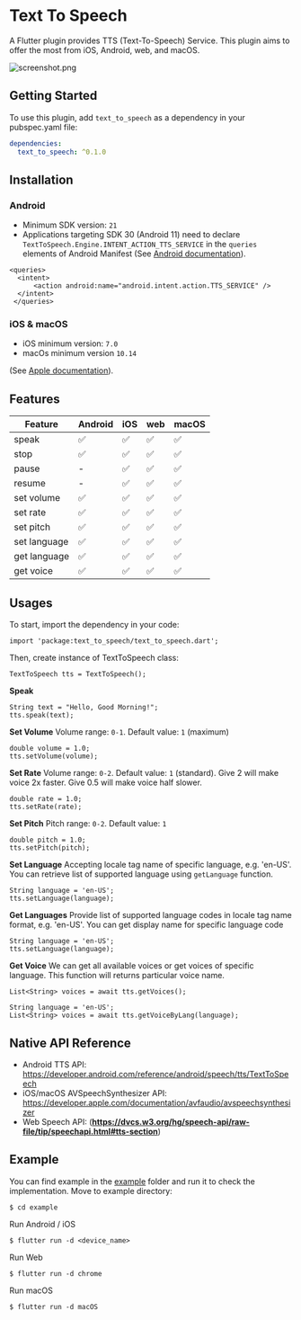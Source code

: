 # Text To Speech

A Flutter plugin provides TTS (Text-To-Speech) Service. This plugin aims to offer the most from iOS, Android, web, and macOS.

![screenshot.png](screenshot.png)

## Getting Started 

To use this plugin, add `text_to_speech` as a dependency in your pubspec.yaml file:

```yaml
dependencies:
  text_to_speech: ^0.1.0
```

## Installation

### Android

- Minimum SDK version:  `21` 
- Applications targeting SDK 30 (Android 11) need to declare  `TextToSpeech.Engine.INTENT_ACTION_TTS_SERVICE` in the `queries` elements of Android Manifest (See [Android documentation](https://developer.android.com/reference/android/speech/tts/TextToSpeech)).

```
<queries>
  <intent>
      <action android:name="android.intent.action.TTS_SERVICE" />
  </intent>
 </queries> 
```

### iOS & macOS

- iOS minimum version: `7.0`
- macOs minimum version `10.14`

(See [Apple documentation](https://developer.apple.com/documentation/avfaudio/avspeechsynthesizer)).

## Features

| Feature      | Android            | iOS                | web                | macOS              |
| ------------ | ------------------ | ------------------ | ------------------ | ------------------ |
| speak        | :white_check_mark: | :white_check_mark: | :white_check_mark: | :white_check_mark: |
| stop         | :white_check_mark: | :white_check_mark: | :white_check_mark: | :white_check_mark: |
| pause        | -                  | :white_check_mark: | :white_check_mark: | :white_check_mark: |
| resume       | -                  | :white_check_mark: | :white_check_mark: | :white_check_mark: |
| set volume   | :white_check_mark: | :white_check_mark: | :white_check_mark: | :white_check_mark: |
| set rate     | :white_check_mark: | :white_check_mark: | :white_check_mark: | :white_check_mark: |
| set pitch    | :white_check_mark: | :white_check_mark: | :white_check_mark: | :white_check_mark: |
| set language | :white_check_mark: | :white_check_mark: | :white_check_mark: | :white_check_mark: |
| get language | :white_check_mark: | :white_check_mark: | :white_check_mark: | :white_check_mark: |
| get voice    | :white_check_mark: | :white_check_mark: | :white_check_mark: | :white_check_mark: |



## Usages

To start, import the dependency in your code:

```
import 'package:text_to_speech/text_to_speech.dart';
```

Then, create instance of TextToSpeech class:

```
TextToSpeech tts = TextToSpeech();
```

**Speak** 

```
String text = "Hello, Good Morning!";
tts.speak(text);
```

**Set Volume**
Volume range: `0-1`. Default value: `1` (maximum)

```
double volume = 1.0;
tts.setVolume(volume);  
```

**Set Rate**
Volume range: `0-2`. Default value: `1` (standard). Give 2 will make voice 2x faster. Give 0.5 will make voice half slower.

```
double rate = 1.0;
tts.setRate(rate);  
```

**Set Pitch**
Pitch range: `0-2`. Default value: `1`

```
double pitch = 1.0;
tts.setPitch(pitch);  
```

**Set Language**
Accepting locale tag name of specific language, e.g. 'en-US'. You can retrieve list of supported language using `getLanguage` function.

```
String language = 'en-US';
tts.setLanguage(language);  
```

**Get Languages**
Provide list of supported language codes in locale tag name format, e.g. 'en-US'. You can get display name for specific language code

```
String language = 'en-US';
tts.setLanguage(language);  
```

**Get Voice**
We can get all available voices or get voices of specific language. This function will returns particular voice name.

```
List<String> voices = await tts.getVoices();

String language = 'en-US';
List<String> voices = await tts.getVoiceByLang(language);
```


## Native API Reference

- Android TTS API: https://developer.android.com/reference/android/speech/tts/TextToSpeech
- iOS/macOS AVSpeechSynthesizer API: https://developer.apple.com/documentation/avfaudio/avspeechsynthesizer
- Web Speech API: (**https://dvcs.w3.org/hg/speech-api/raw-file/tip/speechapi.html#tts-section**)

## Example

You can find example in the [example](https://github.com/ixsans/text_to_speech/tree/main/example) folder and run it to check the implementation. 
Move to example directory:

```
$ cd example
```

Run Android / iOS

```
$ flutter run -d <device_name>
```

Run Web

```
$ flutter run -d chrome
```

Run macOS

```
$ flutter run -d macOS
```
